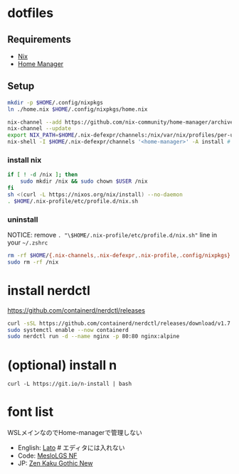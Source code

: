 # dotfiles

## Requirements

- [Nix](https://nixos.org/)
- [Home Manager](https://github.com/nix-community/home-manager)

## Setup

```bash
mkdir -p $HOME/.config/nixpkgs
ln ./home.nix $HOME/.config/nixpkgs/home.nix

nix-channel --add https://github.com/nix-community/home-manager/archive/release-23.11.tar.gz home-manager
nix-channel --update
export NIX_PATH=$HOME/.nix-defexpr/channels:/nix/var/nix/profiles/per-user/root/channels${NIX_PATH:+:$NIX_PATH}
nix-shell -I $HOME/.nix-defexpr/channels '<home-manager>' -A install # home-manager switch
```

### install nix

```bash
if [ ! -d /nix ]; then
    sudo mkdir /nix && sudo chown $USER /nix
fi
sh <(curl -L https://nixos.org/nix/install) --no-daemon
. $HOME/.nix-profile/etc/profile.d/nix.sh
```

### uninstall

NOTICE: remove `. "\$HOME/.nix-profile/etc/profile.d/nix.sh"` line in your `~/.zshrc`

```bash
rm -rf $HOME/{.nix-channels,.nix-defexpr,.nix-profile,.config/nixpkgs}
sudo rm -rf /nix
```

# install nerdctl

https://github.com/containerd/nerdctl/releases

```sh
curl -sSL https://github.com/containerd/nerdctl/releases/download/v1.7.2/nerdctl-full-1.7.2-linux-amd64.tar.gz | sudo tar Cxzv /usr/local/
sudo systemctl enable --now containerd
sudo nerdctl run -d --name nginx -p 80:80 nginx:alpine
```

# (optional) install n

```
curl -L https://git.io/n-install | bash
```

# font list

WSLメインなのでHome-managerで管理しない

- English: [Lato](https://fonts.google.com/specimen/Lato) # エディタには入れない
- Code: [MesloLGS NF](https://github.com/romkatv/powerlevel10k#fonts)
- JP: [Zen Kaku Gothic New](https://fonts.google.com/specimen/Zen+Kaku+Gothic+New)
